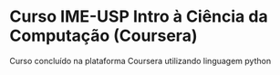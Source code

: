 # Curso IME-USP Intro à Ciência da Computação (Coursera)

Curso concluído na plataforma Coursera utilizando linguagem python
